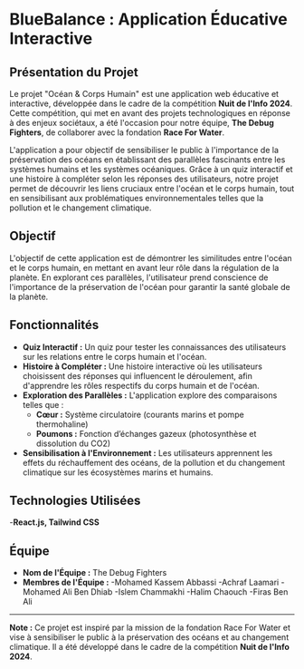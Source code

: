 # BlueBalance : Application Éducative Interactive

## Présentation du Projet

Le projet "Océan & Corps Humain" est une application web éducative et interactive, développée dans le cadre de la compétition **Nuit de l'Info 2024**. Cette compétition, qui met en avant des projets technologiques en réponse à des enjeux sociétaux, a été l'occasion pour notre équipe, **The Debug Fighters**, de collaborer avec la fondation **Race For Water**.

L'application a pour objectif de sensibiliser le public à l'importance de la préservation des océans en établissant des parallèles fascinants entre les systèmes humains et les systèmes océaniques. Grâce à un quiz interactif et une histoire à compléter selon les réponses des utilisateurs, notre projet permet de découvrir les liens cruciaux entre l'océan et le corps humain, tout en sensibilisant aux problématiques environnementales telles que la pollution et le changement climatique.

## Objectif

L'objectif de cette application est de démontrer les similitudes entre l'océan et le corps humain, en mettant en avant leur rôle dans la régulation de la planète. En explorant ces parallèles, l'utilisateur prend conscience de l'importance de la préservation de l'océan pour garantir la santé globale de la planète.

## Fonctionnalités

- **Quiz Interactif :** Un quiz pour tester les connaissances des utilisateurs sur les relations entre le corps humain et l'océan.
- **Histoire à Compléter :** Une histoire interactive où les utilisateurs choisissent des réponses qui influencent le déroulement, afin d'apprendre les rôles respectifs du corps humain et de l'océan.
- **Exploration des Parallèles :** L'application explore des comparaisons telles que :
  - **Cœur :** Système circulatoire (courants marins et pompe thermohaline)
  - **Poumons :** Fonction d’échanges gazeux (photosynthèse et dissolution du CO2)
- **Sensibilisation à l'Environnement :** Les utilisateurs apprennent les effets du réchauffement des océans, de la pollution et du changement climatique sur les écosystèmes marins et humains.

## Technologies Utilisées

-**React.js, Tailwind CSS**

## Équipe

- **Nom de l'Équipe :** The Debug Fighters
- **Membres de l'Équipe :**
  -Mohamed Kassem Abbassi
  -Achraf Laamari
  -Mohamed Ali Ben Dhiab
  -Islem Chammakhi
  -Halim Chaouch
  -Firas Ben Ali

---

**Note :** Ce projet est inspiré par la mission de la fondation Race For Water et vise à sensibiliser le public à la préservation des océans et au changement climatique. Il a été développé dans le cadre de la compétition **Nuit de l'Info 2024**.
